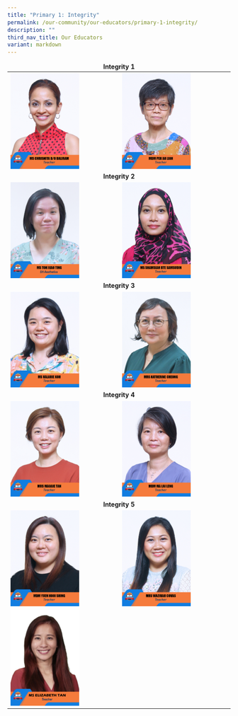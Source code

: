 ```yaml
---
title: "Primary 1: Integrity"
permalink: /our-community/our-educators/primary-1-integrity/
description: ""
third_nav_title: Our Educators
variant: markdown
---
```

<table>
<thead>
  <tr>
		<td colspan="2"><center><b>Integrity 1</b></center></td>
  </tr>
</thead>
<tbody>
  <tr>
    <td><img src="/images/Teaching%20Staff/2023_ms%20chrisnita%20d_o%20baliram.jpg" style="width:65%"></td>
    <td><img src="/images/Teaching%20Staff/2023_mdm%20peh%20ah%20lian.jpg" style="width:65%"> </td>
  </tr>
  <tr>
    <td colspan="2"><center><b>Integrity 2</b></center></td>
  </tr>
  <tr>
    <td><img src="/images/Teaching%20Staff/ms%20toh%20xiao%20ting.jpg" style="width:65%"> </td>
    <td><img src="/images/Teaching%20Staff/2023_ms%20shamsiah%20bte%20samsudin.jpg" style="width:65%"> </td>
  </tr>
  <tr>
    <td colspan="2"><center><b>Integrity 3</b></center></td>
  </tr>
  <tr>
    <td><img src="/images/Teaching%20Staff/2023_ms%20valarie%20koh.jpg" style="width:65%"> </td>
    <td><img src="/images/Teaching%20Staff/2023_mrs%20katherine%20cheong.jpg" style="width:65%"> </td>
  </tr>
  <tr>
    <td colspan="2"><center><b>Integrity 4</b></center></td>
  </tr>
  <tr>
    <td> <img src="/images/Teaching%20Staff/2023_mrs%20maggie%20tan.jpg" style="width:65%"></td>
    <td><img src="/images/Teaching%20Staff/2023_mdm%20ma%20lai%20leng.jpg" style="width:65%"> </td>
  </tr>
  <tr>
    <td colspan="2"><center><b>Integrity 5</b></center></td>
  </tr>
  <tr>
    <td><img src="/images/Teaching%20Staff/2023_mdm%20yuen%20hooi%20shing.jpg" style="width:65%"> </td>
    <td><img src="/images/Teaching%20Staff/2023_mrs%20wazirah%20covas.jpg" style="width:65%"> </td>
  </tr>
	<tr>
		<td><img src="/images/Teaching%20Staff/2023_ms%20elizabeth%20tan.jpg" style="width:65%"> </td>
	</tr>
</tbody>
</table>